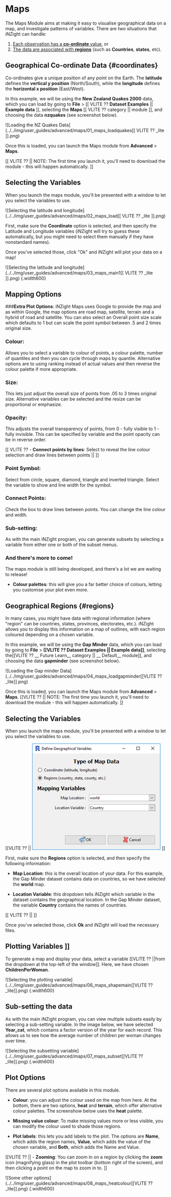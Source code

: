 # Maps

The Maps Module aims at making it easy to visualise geographical data on a map, and investigate patterns of variables.
There are two situations that iNZight can handle:

1. [Each observation has a __co-ordinate__ value](#coordinates), or
2. [The data are associated with __regions__](#regions) (such as __Countries__, __states__, etc).


## Geographical Co-ordinate Data  {#coordinates}

Co-ordinates give a unique position of any point on the Earth.
The __latitude__ defines the __vertical y position__ (North/South), while the __longitude__ defines the __horizontal x position__ (East/West).

In this example, we will be using the __New Zealand Quakes 2000__ data, which you can load by going to
 __File__ > [[ VLITE ?? __Dataset Examples__ || __Example data__ ]], selecting the 
 __Maps__ [[ VLITE ?? category || module ]], and choosing the data __nzquakes__ (see screenshot below).

![Loading the NZ Quakes Data](../../img/user_guides/advanced/maps/01_maps_loadquakes[[ VLITE ?? _lite ]].png)

Once this is loaded, you can launch the Maps module from __Advanced__ > __Maps__.

[[ VLITE ??  || 
NOTE: The first time you launch it, you'll need to download the module - this will happen automatically.
]]


## Selecting the Variables

When you launch the maps module, you'll be presented with a window to let you select the variables to use.

![Selecting the latitude and longitude](../../img/user_guides/advanced/maps/02_maps_load[[ VLITE ?? _lite ]].png)

First, make sure the __Coordinate__ option is selected, and then specify the Latitude and Longitude variables (iNZight will try to guess these automatically, but you might need to select them manually if they have nonstandard names).

Once you've selected those, click "Ok" and iNZight will plot your data on a map!

![Selecting the latitude and longitude](../../img/user_guides/advanced/maps/03_maps_main1[[ VLITE ?? _lite ]].png) {.width600}



## Mapping Options

###__Extra Plot Options__: 
iNZight Maps uses Google to provide the map and as within Google, the map options are road map, satellite, terrain and a hybrid of road and satellite.
You can also select an Overall point size scale which defaults to 1 but can scale the point symbol between .5 and 2 times original size.

### __Colour__: 

Allows you to select a variable to colour of points, a colour palette, number of quantiles and then you can cycle through maps by quantile. Alternative options are to using ranking instead of actual values and then reverse the colour palette if more appropriate.

### __Size__: 

This lets just adjust the overall size of points from .05 to 3 times original size. Alternative variables can be selected and the resize can be proportional or emphasize.

### __Opacity__: 

This adjusts the overall transparency of points, from 0 - fully visible to 1 - fully invisible. This can be specified by variable and the point opacity can be in reverse order. 

[[ VLITE ??  - __Connect points by lines__: Select to reveal the line colour selection and draw lines between points
||
]]
### __Point Symbol__: 

Select from circle, square, diamond, triangle and inverted triangle. Select the variable to show and line width for the symbol.
### __Connect Points__: 

Check the box to draw lines between points. You can change the line colour and width.


### __Sub-setting__: 

As with the main iNZight program, you can generate subsets by selecting a variable from either one or both of the subset menus.

### And there's more to come!

The maps module is still being developed, and there's a lot we are waiting to release!

- __Colour palettes__: this will give you a far better choice of colours, letting you customise your plot even more.





## Geographical Regions {#regions}

In many cases, you might have data with regional information (where "region" can be countries, states, provinces, electorates, etc.).
iNZight allows you to display this information on a map of outlines, with each region coloured depending on a chosen variable.

In this example, we will be using the __Gap Minder__ data, which you can load by going to  __File__ > __[[VLITE ?? Dataset Examples || Example data]]__, selecting the[[VLITE ?? __ Future Learn__ category ||    __ Default__ module]], and choosing the data __gapminder__ (see screenshot below).

![Loading the Gap minder Data](../../img/user_guides/advanced/maps/04_maps_loadgapminder[[VLITE ?? _lite]].png)

Once this is loaded, you can launch the Maps module from __Advanced__ > __Maps__.
[[VLITE ??   ||
  NOTE: The first time you launch it, you'll need to download the module - this will happen automatically.
]]

## Selecting the Variables

When you launch the maps module, you'll be presented with a window to let you select the variables to use.

[[VLITE ??   || <img src='../../img/user_guides/advanced/maps/05_maps_shapeload.png' alt='Select Variables to load'> ]]

First, make sure the __Regions__ option is selected, and then specify the following information:

- __Map Location__: this is the overall location of your data. For this example, the Gap Minder dataset contains data on countries, so we have selected the __world__ map.

- __Location Variable__: this dropdown tells iNZight which variable in the dataset contains the geographical location. In the Gap Minder dataset, the variable __Country__ contains the names of countries.

[[ VLITE ??    || ]]

Once you've selected those, click **Ok** and iNZight will load the necessary files.


## Plotting Variables ]]

To generate a map and display your data, select a variable [[VLITE ?? ||from the dropdown at the top-left of the window]]. Here, we have chosen __ChildrenPerWoman__.

![Selecting the plotting variable](../../img/user_guides/advanced/maps/06_maps_shapemain[[VLITE ?? _lite]].png) {.width600}


## Sub-setting the data

As with the main iNZight program, you can view multiple subsets easily by selecting a sub-setting variable. In the image below, we have selected __Year\_cat__, which contains a factor version of the year for each record.
This allows us to see how the average number of children per woman changes over time.

![Selecting the subsetting variable](../../img/user_guides/advanced/maps/07_maps_subset[[VLITE ?? _lite]].png) {.width600}



## Plot Options

There are several plot options available in this module.

- __Colour__: you can adjust the colour used on the map from here. At the bottom, there are two options, __heat__ and __terrain__, which offer alternative colour palettes. The screenshow below uses the __heat__ palette.

- __Missing value colour__: To make missing values more or less visible, you can modify the colour used to shade those regions.

- __Plot labels__: this lets you add labels to the plot. The options are __Name__, which adds the region names, __Value__, which adds the value of the chosen variable, and __Both__, which adds the Name and Value.

[[VLITE ?? || - __Zooming__: You can zoom in on a region by clicking the __zoom__ icon (magnifying glass) in the plot toolbar (bottom right of the screen), and then clicking a point on the map to zoom in to. ]]


![Some other options](../../img/user_guides/advanced/maps/08_maps_heatcolour[[VLITE ?? _lite]].png) {.width600}
